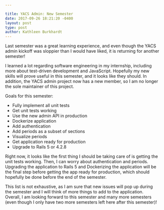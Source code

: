 ```yaml
---

title: YACS Admin: New Semester
date: 2017-09-26 18:21:20 -0400
layout: post
type: post
author: Kathleen Burkhardt
---
```


Last semester was a great learning experience, and even though the YACS admin kickoff was sloppier than I would have liked, it is returning for another semester!

I learned a lot regarding software engineering in my internship, including more about test-driven development and JavaScript. Hopefully my new skills will prove useful in this semester, and it looks like they should. In addition, the YACS admin project now has a new member, so I am no longer the sole maintainer of this project.

Goals for this semester: 

- Fully implement all unit tests
- Get unit tests working
- Use the new admin API in production
- Dockerize application
- Add authentication
- Add periods as a subset of sections
- Visualize periods
- Get application ready for production
- Upgrade to Rails 5 or 4.2.8

Right now, it looks like the first thing I should be taking care of is getting the unit tests working. Then, I can worry about authentication and periods. Upgrading the application to Rails 5 and Dockerizing the application will be the final step before getting the app ready for production, which should hopefully be done before the end of the semester.

This list is not exhaustive, as I am sure that new issues will pop up during the semester and I will think of more things to add to the application. Overall, I am looking forward to this semester and many more semesters (even though I only have two more semesters left here after this semester)!
